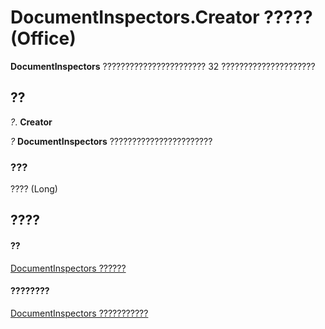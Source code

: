 
# DocumentInspectors.Creator ????? (Office)

 **DocumentInspectors** ??????????????????????? 32 ?????????????????????


## ??

 _?_. **Creator**

 _?_ **DocumentInspectors** ???????????????????????


### ???

???? (Long)


## ????


#### ??


[DocumentInspectors ??????](8366d7cd-e016-bb99-d27f-749ca10352f1.md)
#### ????????


[DocumentInspectors ???????????](http://msdn.microsoft.com/library/1cf21432-076c-e5fe-496c-e20048a0e62e%28Office.15%29.aspx)